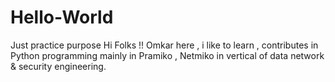 # Hello-World
Just practice purpose 
Hi Folks !!
Omkar here , i like to learn , contributes in Python programming mainly in Pramiko , Netmiko in vertical of data network & security engineering.

